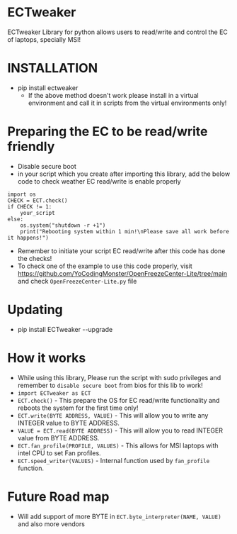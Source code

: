 # ECTweaker
ECTweaker Library for python allows users to read/write and control the EC of laptops, specially MSI!

# INSTALLATION
- pip install ectweaker
  - If the above method doesn't work please install in a virtual environment and call it in scripts from the virtual environments only!

# Preparing the EC to be read/write friendly
- Disable secure boot
- in your script which you create after importing this library, add the below code to check weather EC read/write is enable properly
```
import os
CHECK = ECT.check()
if CHECK != 1:
    your_script
else:
    os.system("shutdown -r +1")
    print("Rebooting system within 1 min!\nPlease save all work before it happens!")
```
- Remember to initiate your script EC read/write after this code has done the checks!
 - To check one of the example to use this code properly, visit https://github.com/YoCodingMonster/OpenFreezeCenter-Lite/tree/main and check ```OpenFreezeCenter-Lite.py``` file

# Updating 
- pip install ECTweaker --upgrade

# How it works
- While using this library, Please run the script with sudo privileges and remember to ```disable secure boot``` from bios for this lib to work!
- ```import ECTweaker as ECT```
- ```ECT.check()``` - This prepare the OS for EC read/write functionality and reboots the system for the first time only!
- ```ECT.write(BYTE ADDRESS, VALUE)``` - This will allow you to write any INTEGER value to BYTE ADDRESS.
- ```VALUE = ECT.read(BYTE ADDRESS)``` - This will allow you to read INTEGER value from BYTE ADDRESS.
- ```ECT.fan_profile(PROFILE, VALUES)``` - This allows for MSI laptops with intel CPU to set Fan profiles.
- ```ECT.speed_writer(VALUES)``` - Internal function used by ```fan_profile``` function.

# Future Road map
- Will add support of more BYTE in ```ECT.byte_interpreter(NAME, VALUE)``` and also more vendors
